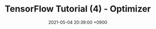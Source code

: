 ---
title: "TensorFlow Tutorial (4) - Optimizer"
date: 2021-05-04 20:39:00 +0900
classes: wide
toc: true
toc_sticky: true
tags:
    - tech
    - AIML
    - tensorflow
    - tutorial
---